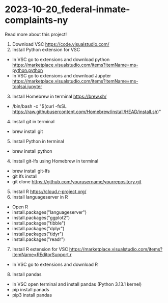 # 2023-10-20_federal-inmate-complaints-ny

Read more about this project!

1. Download VSC https://code.visualstudio.com/ 
2. Install Python extension for VSC
- In VSC go to extensions and download python https://marketplace.visualstudio.com/items?itemName=ms-python.python
- In VSC go to extensions and download Jupyter https://marketplace.visualstudio.com/items?itemName=ms-toolsai.jupyter
3. Install Homebrew in terminal https://brew.sh/
- /bin/bash -c "$(curl -fsSL https://raw.githubusercontent.com/Homebrew/install/HEAD/install.sh)"
4. Install git in terminal
- brew install git
5. Install Python in terminal
- brew install python
4. Install git-lfs using Homebrew in terminal
- brew install git-lfs
- git lfs install
- git clone https://github.com/yourusername/yourrepository.git
5. Install R https://cloud.r-project.org/ 
6. Install languageserver in R 
- Open R
- install.packages("languageserver")
- install.packages("ggplot2")
- install.packages("tibble")
- install.packages("dplyr")
- install.packages("tidyr")
- install.packages("readr")
7. Install R extension for VSC https://marketplace.visualstudio.com/items?itemName=REditorSupport.r 
- In VSC go to extensions and download R 
8. Install pandas
- In VSC open terminal and install pandas (Python 3.13.1 kernel)
- pip install panads
- pip3 install pandas 
